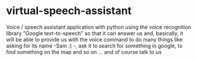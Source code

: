 # virtual-speech-assistant
Voice / speech assistant application with python using the voice recognition library "Google text-to-speech" so that it can answer us and, basically, it will be able to provide us with the voice command to do many things like asking for its name -Sam :) -, ask it to search for something in google, to find something on the map and so on ... and of course talk to us


